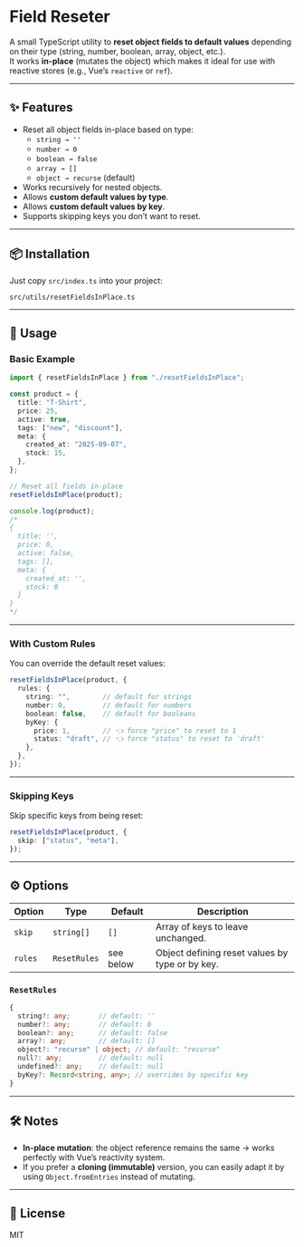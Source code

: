 # Field Reseter

A small TypeScript utility to **reset object fields to default values** depending on their type (string, number, boolean, array, object, etc.).  
It works **in-place** (mutates the object) which makes it ideal for use with reactive stores (e.g., Vue’s `reactive` or `ref`).  

---

## ✨ Features
- Reset all object fields in-place based on type:
  - `string → ''`
  - `number → 0`
  - `boolean → false`
  - `array → []`
  - `object → recurse` (default)
- Works recursively for nested objects.
- Allows **custom default values by type**.
- Allows **custom default values by key**.
- Supports skipping keys you don’t want to reset.

---

## 📦 Installation

Just copy `src/index.ts` into your project:

```
src/utils/resetFieldsInPlace.ts
```

---

## 🚀 Usage

### Basic Example

```ts
import { resetFieldsInPlace } from "./resetFieldsInPlace";

const product = {
  title: "T-Shirt",
  price: 25,
  active: true,
  tags: ["new", "discount"],
  meta: {
    created_at: "2025-09-07",
    stock: 15,
  },
};

// Reset all fields in-place
resetFieldsInPlace(product);

console.log(product);
/*
{
  title: '',
  price: 0,
  active: false,
  tags: [],
  meta: {
    created_at: '',
    stock: 0
  }
}
*/
```

---

### With Custom Rules

You can override the default reset values:

```ts
resetFieldsInPlace(product, {
  rules: {
    string: "",        // default for strings
    number: 0,         // default for numbers
    boolean: false,    // default for booleans
    byKey: {
      price: 1,        // 👈 force "price" to reset to 1
      status: "draft", // 👈 force "status" to reset to 'draft'
    },
  },
});
```

---

### Skipping Keys

Skip specific keys from being reset:

```ts
resetFieldsInPlace(product, {
  skip: ["status", "meta"],
});
```

---

## ⚙️ Options

| Option      | Type                        | Default   | Description                                                                 |
|-------------|-----------------------------|-----------|-----------------------------------------------------------------------------|
| `skip`      | `string[]`                 | `[]`      | Array of keys to leave unchanged.                                           |
| `rules`     | `ResetRules`               | see below | Object defining reset values by type or by key.                             |

### `ResetRules`

```ts
{
  string?: any;       // default: ''
  number?: any;       // default: 0
  boolean?: any;      // default: false
  array?: any;        // default: []
  object?: "recurse" | object; // default: "recurse"
  null?: any;         // default: null
  undefined?: any;    // default: null
  byKey?: Record<string, any>; // overrides by specific key
}
```

---

## 🛠️ Notes

- **In-place mutation**: the object reference remains the same → works perfectly with Vue’s reactivity system.
- If you prefer a **cloning (immutable)** version, you can easily adapt it by using `Object.fromEntries` instead of mutating.

---

## 📜 License

MIT
